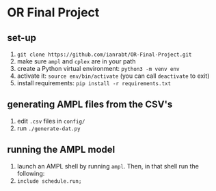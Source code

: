 # OR Final Project

## set-up
1. `git clone https://github.com/ianrabt/OR-Final-Project.git`
2. make sure `ampl` and `cplex` are in your path
3. create a Python virtual environment: `python3 -m venv env`
4. activate it: `source env/bin/activate` (you can call `deactivate`
   to exit)
5. install requirements: `pip install -r requirements.txt`

## generating AMPL files from the CSV's
1. edit `.csv` files in `config/`
2. run `./generate-dat.py`

## running the AMPL model
1. launch an AMPL shell by running `ampl`.  Then, in that shell run the
   following:
2. `include schedule.run;`
